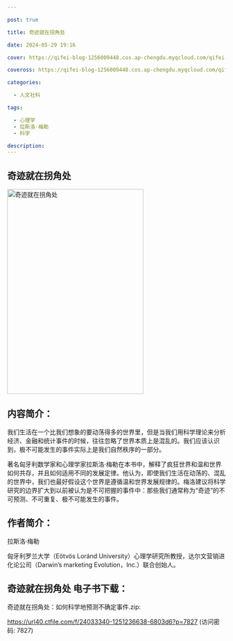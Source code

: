 ```yaml
---

post: true

title: 奇迹就在拐角处

date: 2024-05-29 19:16

cover: https://qifei-blog-1256009448.cos.ap-chengdu.myqcloud.com/qifei-blog/65110f7ac458853aeffe5150.jpg

coveross: https://qifei-blog-1256009448.cos.ap-chengdu.myqcloud.com/qifei-blog/65110f7ac458853aeffe5150.jpg

categories:

  - 人文社科

tags:

  - 心理学
  - 拉斯洛·梅勒
  - 科学

description:
---
```


## 奇迹就在拐角处
<img alt="奇迹就在拐角处 " class="aligncenter loading" data-was-processed="true" decoding="async" fetchpriority="high" height="471" src="https://qifei-blog-1256009448.cos.ap-chengdu.myqcloud.com/qifei-blog/65110f7ac458853aeffe5150.jpg" style="cursor: zoom-in;" width="314"/>

## 内容简介：

我们生活在一个比我们想象的要动荡得多的世界里，但是当我们用科学理论来分析经济、金融和统计事件的时候，往往忽略了世界本质上是混乱的。我们应该认识到，极不可能发生的事件实际上是我们自然秩序的一部分。

著名匈牙利数学家和心理学家拉斯洛·梅勒在本书中，解释了疯狂世界和温和世界如何共存，并且如何适用不同的发展定律。他认为，即使我们生活在动荡的、混乱的世界中，我们也最好假设这个世界是遵循温和世界发展规律的。梅洛建议将科学研究的边界扩大到以前被认为是不可把握的事件中：那些我们通常称为“奇迹”的不可预测、不可重复、极不可能发生的事件。

## 作者简介：

拉斯洛·梅勒

匈牙利罗兰大学（Eötvös Loránd University）心理学研究所教授，达尔文营销进化论公司（Darwin’s marketing Evolution，Inc.）联合创始人。

## 奇迹就在拐角处 电子书下载：

奇迹就在拐角处：如何科学地预测不确定事件.zip: 

https://url40.ctfile.com/f/24033340-1251236638-6803d6?p=7827 (访问密码: 7827)
